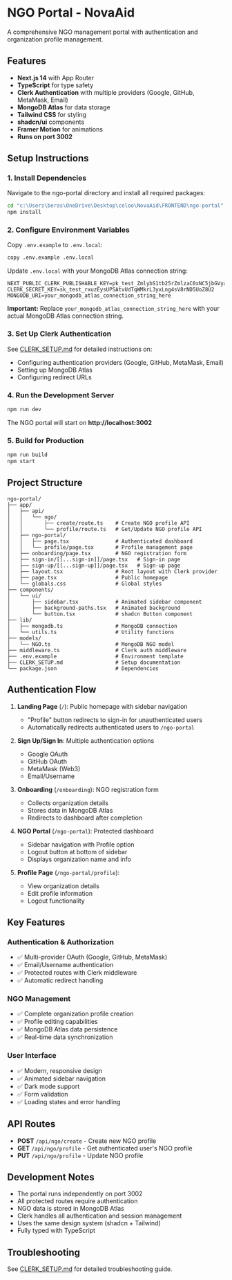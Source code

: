 # NGO Portal - NovaAid

A comprehensive NGO management portal with authentication and organization profile management.

## Features

- **Next.js 14** with App Router
- **TypeScript** for type safety
- **Clerk Authentication** with multiple providers (Google, GitHub, MetaMask, Email)
- **MongoDB Atlas** for data storage
- **Tailwind CSS** for styling
- **shadcn/ui** components
- **Framer Motion** for animations
- **Runs on port 3002**

## Setup Instructions

### 1. Install Dependencies

Navigate to the ngo-portal directory and install all required packages:

```bash
cd "c:\Users\beras\OneDrive\Desktop\celoo\NovaAid\FRONTEND\ngo-portal"
npm install
```

### 2. Configure Environment Variables

Copy `.env.example` to `.env.local`:

```bash
copy .env.example .env.local
```

Update `.env.local` with your MongoDB Atlas connection string:

```env
NEXT_PUBLIC_CLERK_PUBLISHABLE_KEY=pk_test_ZmlybS1tb25rZmlzaC0xNC5jbGVyay5hY2NvdW50cy5kZXYk
CLERK_SECRET_KEY=sk_test_rxuzEysUPSAtvUdTqWMkrL3yxLng4sV8rND5UoZ8U2
MONGODB_URI=your_mongodb_atlas_connection_string_here
```

**Important:** Replace `your_mongodb_atlas_connection_string_here` with your actual MongoDB Atlas connection string.

### 3. Set Up Clerk Authentication

See [CLERK_SETUP.md](./CLERK_SETUP.md) for detailed instructions on:
- Configuring authentication providers (Google, GitHub, MetaMask, Email)
- Setting up MongoDB Atlas
- Configuring redirect URLs

### 4. Run the Development Server

```bash
npm run dev
```

The NGO portal will start on **http://localhost:3002**

### 5. Build for Production

```bash
npm run build
npm start
```

## Project Structure

```
ngo-portal/
├── app/
│   ├── api/
│   │   └── ngo/
│   │       ├── create/route.ts    # Create NGO profile API
│   │       └── profile/route.ts   # Get/Update NGO profile API
│   ├── ngo-portal/
│   │   ├── page.tsx               # Authenticated dashboard
│   │   └── profile/page.tsx       # Profile management page
│   ├── onboarding/page.tsx        # NGO registration form
│   ├── sign-in/[[...sign-in]]/page.tsx   # Sign-in page
│   ├── sign-up/[[...sign-up]]/page.tsx   # Sign-up page
│   ├── layout.tsx                 # Root layout with Clerk provider
│   ├── page.tsx                   # Public homepage
│   └── globals.css                # Global styles
├── components/
│   └── ui/
│       ├── sidebar.tsx            # Animated sidebar component
│       ├── background-paths.tsx   # Animated background
│       └── button.tsx             # shadcn Button component
├── lib/
│   ├── mongodb.ts                 # MongoDB connection
│   └── utils.ts                   # Utility functions
├── models/
│   └── NGO.ts                     # MongoDB NGO model
├── middleware.ts                  # Clerk auth middleware
├── .env.example                   # Environment template
├── CLERK_SETUP.md                 # Setup documentation
└── package.json                   # Dependencies
```

## Authentication Flow

1. **Landing Page** (`/`): Public homepage with sidebar navigation
   - "Profile" button redirects to sign-in for unauthenticated users
   - Automatically redirects authenticated users to `/ngo-portal`

2. **Sign Up/Sign In**: Multiple authentication options
   - Google OAuth
   - GitHub OAuth
   - MetaMask (Web3)
   - Email/Username

3. **Onboarding** (`/onboarding`): NGO registration form
   - Collects organization details
   - Stores data in MongoDB Atlas
   - Redirects to dashboard after completion

4. **NGO Portal** (`/ngo-portal`): Protected dashboard
   - Sidebar navigation with Profile option
   - Logout button at bottom of sidebar
   - Displays organization name and info

5. **Profile Page** (`/ngo-portal/profile`):
   - View organization details
   - Edit profile information
   - Logout functionality

## Key Features

### Authentication & Authorization
- ✅ Multi-provider OAuth (Google, GitHub, MetaMask)
- ✅ Email/Username authentication
- ✅ Protected routes with Clerk middleware
- ✅ Automatic redirect handling

### NGO Management
- ✅ Complete organization profile creation
- ✅ Profile editing capabilities
- ✅ MongoDB Atlas data persistence
- ✅ Real-time data synchronization

### User Interface
- ✅ Modern, responsive design
- ✅ Animated sidebar navigation
- ✅ Dark mode support
- ✅ Form validation
- ✅ Loading states and error handling

## API Routes

- **POST** `/api/ngo/create` - Create new NGO profile
- **GET** `/api/ngo/profile` - Get authenticated user's NGO profile
- **PUT** `/api/ngo/profile` - Update NGO profile

## Development Notes

- The portal runs independently on port 3002
- All protected routes require authentication
- NGO data is stored in MongoDB Atlas
- Clerk handles all authentication and session management
- Uses the same design system (shadcn + Tailwind)
- Fully typed with TypeScript

## Troubleshooting

See [CLERK_SETUP.md](./CLERK_SETUP.md) for detailed troubleshooting guide.
